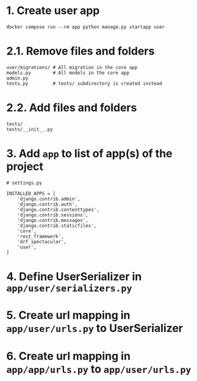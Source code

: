 # 1. Create user app
```
docker compose run --rm app python manage.py startapp user
```
# 2.1. Remove files and folders
```
user/migrations/ # All migration in the core app
models.py        # All models in the core app
admin.py
tests.py         # tests/ subdirectory is created instead
```
# 2.2. Add files and folders
```
tests/
tests/__init__.py
```
# 3. Add `app` to list of app(s) of the project
```
# settings.py

INSTALLED_APPS = [
    'django.contrib.admin',
    'django.contrib.auth',
    'django.contrib.contenttypes',
    'django.contrib.sessions',
    'django.contrib.messages',
    'django.contrib.staticfiles',
    'core',
    'rest_framework',
    'drf_spectacular',
    'user',
]

```

# 4. Define UserSerializer in `app/user/serializers.py`

# 5. Create url mapping in `app/user/urls.py` to UserSerializer

# 6. Create url mapping in `app/app/urls.py` to `app/user/urls.py`
